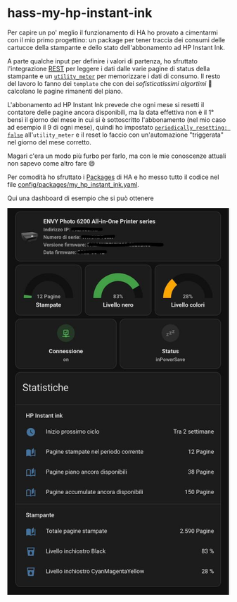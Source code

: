 # hass-my-hp-instant-ink

Per capire un po' meglio il funzionamento di HA ho provato a cimentarmi con il mio primo progettino: un package per tener traccia dei consumi delle cartucce della stampante e dello stato dell'abbonamento ad HP Instant Ink.

A parte qualche input per definire i valori di partenza, ho sfruttato l'integrazione [REST](https://www.home-assistant.io/integrations/rest/) per leggere i dati dalle varie pagine di status della stampante e un [`utility_meter`](https://www.home-assistant.io/integrations/utility_meter/) per memorizzare i dati di consumo. 
Il resto del lavoro lo fanno dei `template` che con dei _sofisticatissimi algortimi_ 🤣 calcolano le pagine rimanenti del piano.

L'abbonamento ad HP Instant Ink prevede che ogni mese si resetti il contatore delle pagine ancora disponibili, ma la data effettiva non è il 1° bensì il giorno del mese in cui si è sottoscritto l'abbonamento (nel mio caso ad esempio il 9 di ogni mese), quindi ho impostato [`periodically_resetting: false`](https://www.home-assistant.io/integrations/utility_meter/#periodically_resetting) all'`utility_meter` e il reset lo faccio con un'automazione "triggerata" nel giorno del mese corretto. 

Magari c'era un modo più furbo per farlo, ma con le mie conoscenze attuali non sapevo come altro fare 😄 

Per comodità ho sfruttato i [Packages](https://www.home-assistant.io/docs/configuration/packages/) di HA e ho messo tutto il codice nel file [config/packages/my_hp_instant_ink.yaml](https://github.com/enricomingardo/hass-my-hp-instant-ink/blob/main/config/packages/my_hp_instant_ink.yaml).


Qui una dashboard di esempio che si può ottenere 

![Dashboard](images/dashboard.jpg)